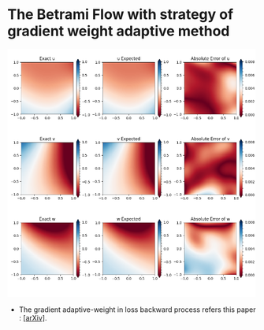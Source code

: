 # The Betrami Flow with strategy of gradient weight adaptive method

<p align="center">
<img src="fig_with_update_2_4_13h.png" alt="Gradient adaptive-weight for simulating Beltrami Flow " width="600"/>
</p>

- The gradient adaptive-weight in loss backward process refers this paper : [[arXiv]](https://www.researchgate.net/publication/354486143_Understanding_and_Mitigating_Gradient_Flow_Pathologies_in_Physics-Informed_Neural_Networks).
  
  

<!--
This folder is code for the paper simulating Cahn-Hilliard equation by using PINN. Governing equation of Cahn-Hilliard equation is represented in the paper [1][WZJ20](See below detail for this paper) in the reference below.

- You can download the paper via: [[arXiv]](https://arxiv.org/abs/2007.04542).

### Cahn-Hilliard System FEM Solution GIF Preview - Moving free boundary

<img src="Cahn-Hilliard_FEM.gif" width="400" alt="simulation gif"/>


## Problem Summary

This project presents methods to improve the performance of Physics Informed Neural Networks (PINNs). Phase field model of Cahn-Hilliard type equations is the one of the most popular methods to describe interfacial dynamic problems. To design this euqation system,
the deep neural network is designed to perform as an automatic numerical solver as physics informed neural network (PINN).

![](assets/example.jpg)

## Main strategies in the paper

- **Adaptive sampling** : By making two groups of collocation points for training, this decrease the loss in very efficient way. For the first group, sample the points of training on the domain uniformly. And for the second group, Latin hypercube sampling is used for picking up the training points and then we choose only highest loss points to train by ranking the loss values for each points.
- **Time adaptive sampling 1** : For sampling on time t domain, we use starting time 0 and the extending end-times in {.1, .2, .3, ..., .9, 1} for each 30000 iterations of neural network training.
- **Time adaptive sampling 2** : By spliting all the domain with unit .25, we make time domain [0, .25], [.25, .5],[.5, .75], [.75, 1.0] separately for neural network training. For doing this, from second net training, we use the final training expected outputs velocity u of the previous net training as the initial condition.
- *Minibatch* : By using the mini-batch structure of neural network, we can decrease the whole iterations(epochs in the paper) efficiently.
  
## Folders in this repository

- 'AC_1D_gamma2_4' : Reconstruction of the neural network in the Fig3.5 in [1].
- 'devel_AC_gamma2_4_time_adap1': This is advanced experiments based on adaptive sampling and time-adaptive1 methods on neural network training. The experiments use the mini-batch and new sampling method to achieve successful results from the failure on the previous experiments in Fig3.6 in [1].

```math
\begin{array}{c}
    u_t - 0.0001 u_{xx} +4 u^3 -4 u = 0,\
    u(0,x) = x^2 sin(2 \pi x),\
    u(t, -1) = u(t,1),\
    u_x(t, -1) = u_x(t,1) .
\end{array}
```



## Challenges:

- Stiffness due to small interfacial width requires an unconditionally stable numerical scheme.
- Nonlinearity of the system complicates proving the unique solvability of the numerical scheme.


## Requirement

- Python 3.6
- PyTorch 2.3.0
- NumPy 1.22.4
- ‎Matplotlib 3.5.3

## Preparation

### Clone

```bash
git clone https://github.com/woooojng/PINN_Cahn-Hilliard_system.git
```

[comment]: # (%### Create an anaconda environment [Optional]:)


[comment]: # (### Download the pretrained embeddings:)


## Usage

### Train the model at clonned directory in terminal:

```bash
python3 train.py
```

### Show help message and exit:

```bash
python3 train.py -h
```

## File Specifications

- **Building_net.py**: Neural Network Architecture for layer setting and forward step with x, y, t input/ velocity u, pressure P, density rho viscoscity mu output variables.
- **Conditions.py**: For the equations in [1], the equations on left/right wall and top/bottom outer boundary of domain with MSE function are defined. Also, for the Cahn-Hillard PDE equations in [1], MSE loss function associated with governing equations is defined.
- **Train.py**: Neural network training function starting from Initial condition train running and then running for total loss summing with all loss functions.


## Reference

[comment]: # (If this work is helpful, please cite as:)

<a id="1">[1]</a> 
Wight, C. L. & Zhao, J. Solving Allen–Cahn and
Cahn–Hilliard equations using the adaptive physics
informed neural networks. Preprint at arXiv
https://arXiv.org/abs/2007.04542 (2020).



[comment]: # (## Acknowledgments)

[comment]: # (This work is supported partly by the National Natural Science Foundation)

## Contact

wki1 [AT] iu [DOT] edu

[comment]: # (## License)

[comment]: # (MIT)
-->
